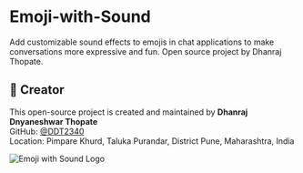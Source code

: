 # Emoji-with-Sound
Add customizable sound effects to emojis in chat applications to make conversations more expressive and fun. Open source project by Dhanraj Thopate.

## 👤 Creator

This open-source project is created and maintained by **Dhanraj Dnyaneshwar Thopate**  
GitHub: [@DDT2340](https://github.com/DDT2340)  
Location: Pimpare Khurd, Taluka Purandar, District Pune, Maharashtra, India

![Emoji with Sound Logo](logo.png)
